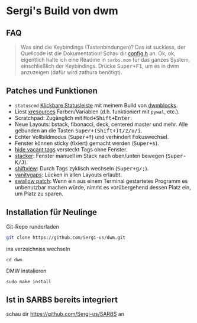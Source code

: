 # Sergi's Build von dwm

## FAQ

> Was sind die Keybindings (Tastenbindungen)?
Das ist suckless, der Quellcode ist die Dokumentation! Schau dir [config.h](config.h) an.
Ok, ok, eigentlich halte ich eine Readme in `sarbs.mom` für das ganzes System, einschließlich der Keybindings.
Drücke <kbd>Super+F1</kbd>, um es in dwm anzuzeigen (dafür wird zathura benötigt).

## Patches und Funktionen

- `statuscmd` [Klickbare Statusleiste](https://dwm.suckless.org/patches/statuscmd/) mit meinem Build von [dwmblocks](https://github.com/Sergi-us/dwmblocks).
- Liest [xresources](https://dwm.suckless.org/patches/xresources/) Farben/Variablen (d.h. funktioniert mit `pywal`, etc.).
- Scratchpad: Zugänglich mit <kbd>Mod+Shift+Enter</kbd>.
- Neue Layouts: bstack, fibonacci, deck, centered master und mehr. Alle gebunden an die Tasten <kbd>Super+(Shift+)t/z/u/i</kbd>.
- Echter Vollbildmodus (<kbd>Super+f</kbd>) und verhindert Fokuswechsel.
- Fenster können sticky (fixiert) gemacht werden (<kbd>Super+s</kbd>).
- [hide vacant tags](https://dwm.suckless.org/patches/hide_vacant_tags/) versteckt Tags ohne Fenster.
- [stacker](https://dwm.suckless.org/patches/stacker/): Fenster manuell im Stack nach oben/unten bewegen (<kbd>Super-K/J</kbd>).
- [shiftview](https://dwm.suckless.org/patches/nextprev/): Durch Tags zyklisch wechseln (<kbd>Super+g/;</kbd>).
- [vanitygaps](https://dwm.suckless.org/patches/vanitygaps/): Lücken in allen Layouts erlaubt.
- [swallow patch](https://dwm.suckless.org/patches/swallow/): Wenn ein aus einem Terminal gestartetes Programm es unbenutzbar machen würde, nimmt es vorübergehend dessen Platz ein, um Platz zu sparen.

## Installation für Neulinge

Git-Repo runderladen
```bash
git clone https://github.com/Sergi-us/dwm.git
```
ins verzeichniss wechseln
```
cd dwm
```
DMW instalieren
```
sudo make install
```

## Ist in SARBS bereits integriert
schau dir https://github.com/Sergi-us/SARBS an
